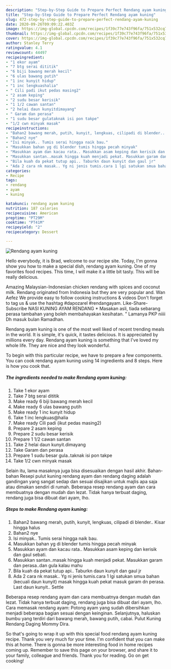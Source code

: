 ```yaml
---
description: "Step-by-Step Guide to Prepare Perfect Rendang ayam kuning"
title: "Step-by-Step Guide to Prepare Perfect Rendang ayam kuning"
slug: 472-step-by-step-guide-to-prepare-perfect-rendang-ayam-kuning
date: 2020-09-26T09:09:22.403Z
image: https://img-global.cpcdn.com/recipes/1f39c77e743f96fa/751x532cq70/rendang-ayam-kuning-resipi-foto-utama.jpg
thumbnail: https://img-global.cpcdn.com/recipes/1f39c77e743f96fa/751x532cq70/rendang-ayam-kuning-resipi-foto-utama.jpg
cover: https://img-global.cpcdn.com/recipes/1f39c77e743f96fa/751x532cq70/rendang-ayam-kuning-resipi-foto-utama.jpg
author: Stanley Terry
ratingvalue: 4.1
reviewcount: 44497
recipeingredient:
- "1 ekor ayam"
- "7 btg serai dititik"
- "6 biji bawang merah kecil"
- "6 ulas bawang putih"
- "1 inc kunyit hidup"
- "1 inc lengkuashalia"
- " Cili padi ikut pedas masing2"
- "2 asam keping"
- "2 sudu besar kerisik"
- "1 1/2 cawan santan"
- "2 helai daun kunyitdimayang"
- " Garam dan perasa"
- "1 sudu besar gulataknak isi pon takpe"
- "1/2 cwn minyak masak"
recipeinstructions:
- "Bahan2 bawang merah, putih, kunyit, lengkuas, cilipadi di blender.. Kisar hingga halus"
- "Bahan2 nye"
- "Isi minyak.. Tumis serai hingga naik bau."
- "Masukkan bahan yg di blender tumis hingga pecah minyak"
- "Masukkan ayam dan kacau rata.. Masukkan asam keping dan kerisik dan gaul sebati."
- "Masukkan santan..masak hingga kuah menjadi pekat. Masukkan garam dan perasa..dan gula kalau mahu"
- "Bila kuah da pekat tutup api.. Taburkn daun kunyit dan gaul jr"
- "Ada 2 cara nk masak.. Yg ni jenis tumis.cara 1 lgi satukan smua bahan (kecuali daun kunyit) masak hingga kuah pekat masuk garam dn perasa. Last daun kunyit.. Settle"
categories:
- Recipe
tags:
- rendang
- ayam
- kuning

katakunci: rendang ayam kuning 
nutrition: 187 calories
recipecuisine: American
preptime: "PT29M"
cooktime: "PT41M"
recipeyield: "2"
recipecategory: Dessert

---
```



![Rendang ayam kuning](https://img-global.cpcdn.com/recipes/1f39c77e743f96fa/751x532cq70/rendang-ayam-kuning-resipi-foto-utama.jpg)

Hello everybody, it is Brad, welcome to our recipe site. Today, I'm gonna show you how to make a special dish, rendang ayam kuning. One of my favorites food recipes. This time, I will make it a little bit tasty. This will be really delicious.

Amazing Malaysian-Indonesian chicken rendang with spices and coconut milk. Rendang originated from Indonesia but they are very popular and. Wan Aefez We provide easy to follow cooking instructions &amp; videos Don&#39;t forget to tag us &amp; use the hashtag #dapozarel #rendangayam. Like-Share-Subscribe NASI KUNING AYAM RENDANG * Masakan asli, tiada sebarang perasa tambahan yang boleh membahayakan kesihatan. &#34; Lamanya PKP niiii Dh masuk bulan Ramadhan.

Rendang ayam kuning is one of the most well liked of recent trending meals in the world. It is simple, it's quick, it tastes delicious. It is appreciated by millions every day. Rendang ayam kuning is something that I've loved my whole life. They are nice and they look wonderful.


To begin with this particular recipe, we have to prepare a few components. You can cook rendang ayam kuning using 14 ingredients and 8 steps. Here is how you cook that.

<!--inarticleads1-->

##### The ingredients needed to make Rendang ayam kuning:

1. Take 1 ekor ayam
1. Take 7 btg serai dititik
1. Make ready 6 biji bawang merah kecil
1. Make ready 6 ulas bawang putih
1. Make ready 1 inc kunyit hidup
1. Take 1 inc lengkuas@halia
1. Make ready  Cili padi (ikut pedas masing2)
1. Prepare 2 asam keping
1. Prepare 2 sudu besar kerisik
1. Prepare 1 1/2 cawan santan
1. Take 2 helai daun kunyit.dimayang
1. Take  Garam dan perasa
1. Prepare 1 sudu besar gula..taknak isi pon takpe
1. Take 1/2 cwn minyak masak


Selain itu, lama masaknya juga bisa disesuaikan dengan hasil akhir. Bahan-bahan  Resepi pulut kuning rendang ayam dan rendang daging adalah gandingan yang sangat sedap dan sesuai disajikan untuk majlis apa saja atau dimakan sendiri di rumah. Beberapa resep rendang ayam dan cara membuatnya dengan mudah dan lezat. Tidak hanya terbuat daging, rendang juga bisa dibuat dari ayam, lho. 

<!--inarticleads2-->

##### Steps to make Rendang ayam kuning:

1. Bahan2 bawang merah, putih, kunyit, lengkuas, cilipadi di blender.. Kisar hingga halus
1. Bahan2 nye
1. Isi minyak.. Tumis serai hingga naik bau.
1. Masukkan bahan yg di blender tumis hingga pecah minyak
1. Masukkan ayam dan kacau rata.. Masukkan asam keping dan kerisik dan gaul sebati.
1. Masukkan santan..masak hingga kuah menjadi pekat. Masukkan garam dan perasa..dan gula kalau mahu
1. Bila kuah da pekat tutup api.. Taburkn daun kunyit dan gaul jr
1. Ada 2 cara nk masak.. Yg ni jenis tumis.cara 1 lgi satukan smua bahan (kecuali daun kunyit) masak hingga kuah pekat masuk garam dn perasa. Last daun kunyit.. Settle


Beberapa resep rendang ayam dan cara membuatnya dengan mudah dan lezat. Tidak hanya terbuat daging, rendang juga bisa dibuat dari ayam, lho. Cara memasak rendang ayam: Potong ayam yang sudah dibersihkan menjadi beberapa bagian sesuai dengan keinginan. Selanjutnya, haluskan bumbu yang terdiri dari bawang merah, bawang putih, cabai. Pulut Kuning Rendang Daging Mommy Dira. 

So that's going to wrap it up with this special food rendang ayam kuning recipe. Thank you very much for your time. I'm confident that you can make this at home. There is gonna be more interesting food in home recipes coming up. Remember to save this page on your browser, and share it to your family, colleague and friends. Thank you for reading. Go on get cooking!
